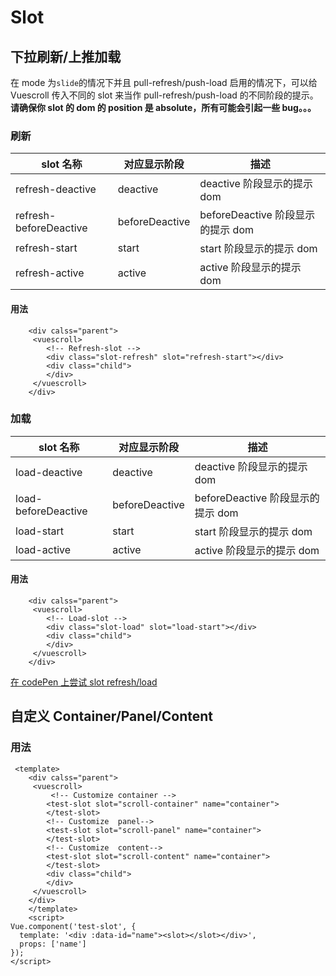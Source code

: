 # Slot

## 下拉刷新/上推加载

在 mode 为`slide`的情况下并且 pull-refresh/push-load 启用的情况下，可以给 Vuescroll 传入不同的 slot 来当作 pull-refresh/push-load 的不同阶段的提示。**请确保你 slot 的 dom 的 position 是 absolute，所有可能会引起一些 bug。。。**

### 刷新

| slot 名称              | 对应显示阶段   | 描述                              |
| ---------------------- | -------------- | --------------------------------- |
| refresh-deactive       | deactive       | deactive 阶段显示的提示 dom       |
| refresh-beforeDeactive | beforeDeactive | beforeDeactive 阶段显示的提示 dom |
| refresh-start          | start          | start 阶段显示的提示 dom          |
| refresh-active         | active         | active 阶段显示的提示 dom         |

#### 用法

```vue
    <div calss="parent">
     <vuescroll>
        <!-- Refresh-slot -->
        <div class="slot-refresh" slot="refresh-start"></div>
        <div class="child">
        </div>
     </vuescroll>
    </div>
```

### 加载

| slot 名称           | 对应显示阶段   | 描述                              |
| ------------------- | -------------- | --------------------------------- |
| load-deactive       | deactive       | deactive 阶段显示的提示 dom       |
| load-beforeDeactive | beforeDeactive | beforeDeactive 阶段显示的提示 dom |
| load-start          | start          | start 阶段显示的提示 dom          |
| load-active         | active         | active 阶段显示的提示 dom         |

#### 用法

```vue
    <div calss="parent">
     <vuescroll>
        <!-- Load-slot -->
        <div class="slot-load" slot="load-start"></div>
        <div class="child">
        </div>
     </vuescroll>
    </div>
```

[在 codePen 上尝试 slot refresh/load](https://codepen.io/wangyi7099/pen/vrYmVx)

## 自定义 Container/Panel/Content

### 用法

```vue
 <template>
    <div calss="parent">
     <vuescroll>
         <!-- Customize container -->
        <test-slot slot="scroll-container" name="container">
        </test-slot>
        <!-- Customize  panel-->
        <test-slot slot="scroll-panel" name="container">
        </test-slot>
        <!-- Customize  content-->
        <test-slot slot="scroll-content" name="container">
        </test-slot>
        <div class="child">
        </div>
     </vuescroll>
    </div>
    </template>
    <script>
Vue.component('test-slot', {
  template: '<div :data-id="name"><slot></slot></div>',
  props: ['name']
});
</script>
```
